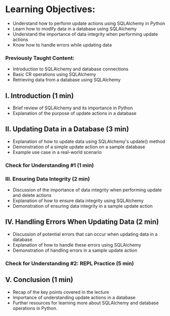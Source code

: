 # Learning Objectives:

- Understand how to perform update actions using SQLAlchemy in Python
- Learn how to modify data in a database using SQLAlchemy
- Understand the importance of data integrity when performing update actions
- Know how to handle errors while updating data

### Previously Taught Content:

- Introduction to SQLAlchemy and database connections
- Basic CR operations using SQLAlchemy
- Retrieving data from a database using SQLAlchemy

## I. Introduction (1 min)

- Brief review of SQLAlchemy and its importance in Python
- Explanation of the purpose of update actions in a database

## II. Updating Data in a Database (3 min)

- Explanation of how to update data using SQLAlchemy's update() method
- Demonstration of a simple update action on a sample database
- Example use case in a real-world scenario

### Check for Understanding #1 (1 min)

### III. Ensuring Data Integrity (2 min)

- Discussion of the importance of data integrity when performing update and delete actions
- Explanation of how to ensure data integrity using SQLAlchemy
- Demonstration of ensuring data integrity in a sample update action

## IV. Handling Errors When Updating Data (2 min)

- Discussion of potential errors that can occur when updating data in a database
- Explanation of how to handle these errors using SQLAlchemy
- Demonstration of handling errors in a sample update action

### Check for Understanding #2: REPL Practice (5 min)


## V. Conclusion (1 min)

- Recap of the key points covered in the lecture
- Importance of understanding update actions in a database
- Further resources for learning more about SQLAlchemy and database operations in Python.


